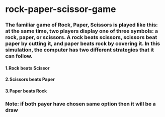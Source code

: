 # rock-paper-scissor-game
### The familiar game of Rock, Paper, Scissors is played like this: at the same time, two players display one of three symbols: a rock, paper, or scissors. A rock beats scissors, scissors beat paper by cutting it, and paper beats rock by covering it. In this simulation, the computer has two different strategies that it can follow.

#### 1.Rock beats Scissor
#### 2.Scissors beats Paper
#### 3.Paper beats Rock
### Note: if both payer have chosen same option then it will be a draw

